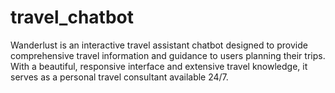 # travel_chatbot
Wanderlust is an interactive travel assistant chatbot designed to provide comprehensive travel information and guidance to users planning their trips. With a beautiful, responsive interface and extensive travel knowledge, it serves as a personal travel consultant available 24/7.
